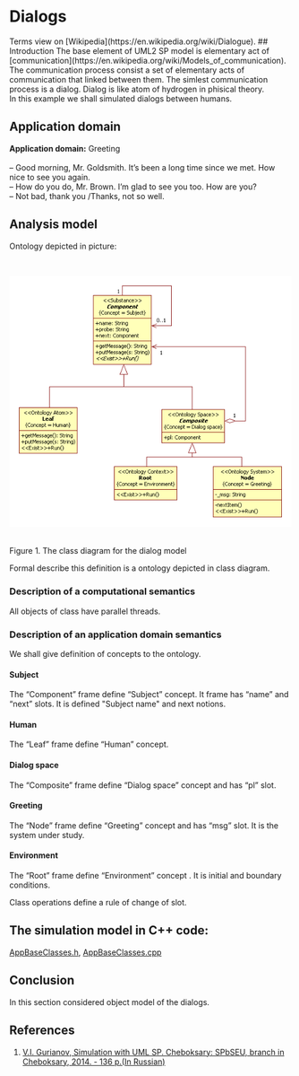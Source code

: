 <h1 id="dialogs">Dialogs</h1>  
Terms view on [Wikipedia](https://en.wikipedia.org/wiki/Dialogue).
## Introduction
The base element of UML2 SP model is elementary act of [communication](https://en.wikipedia.org/wiki/Models_of_communication).
The communication process consist a set of elementary acts of communication that linked between them. The simlest communication process is a dialog. Dialog is like atom of hydrogen in phisical theory.<br/>
In this example we shall simulated dialogs between humans.<br/>

## Application domain
<strong>Application domain:</strong> Greeting <br/>  
– Good morning, Mr. Goldsmith. It’s been a long time since we met. How nice to see you again.<br/>
– How do you do, Mr. Brown. I’m glad to see you too. How are you?<br/>
– Not bad, thank you /Thanks, not so well.<br/>

## Analysis model
<p>Ontology depicted in picture:</p><br>
<p><img src="dialogs.png" alt="" /></p><br>
Figure 1. The class diagram for the dialog model<br>

<p>Formal describe this definition is a ontology depicted in class diagram.<br /></p>

### Description of a computational semantics
All objects of class have parallel threads.

### Description of an application domain semantics
We shall give definition of concepts to the ontology.

#### Subject
The “Component” frame define “Subject” concept.
It frame has “name” and “next” slots. It is defined "Subject name" and next notions.

#### Human
The “Leaf” frame  define “Human” concept.

#### Dialog space
The “Composite” frame define “Dialog space” concept and has “pl” slot.

#### Greeting
The “Node” frame define “Greeting” concept and has “msg” slot. It is the system under study.

#### Environment
The “Root” frame define “Environment” concept . It is initial and boundary conditions.

Class operations define a rule of change of slot.<br/>

## The simulation model in C++ code:  
[AppBaseClasses.h](https://github.com/vgurianov/uml-sp/blob/master/examples/SimpleExample/AppBaseClasses.h), 
[AppBaseClasses.cpp](https://github.com/vgurianov/uml-sp/blob/master/examples/SimpleExample/AppBaseClasses.cpp)

## Conclusion
In this section considered object model of the dialogs. 

## References
1.	[V.I. Gurianov, Simulation with UML SP. Cheboksary: SPbSEU, branch in Cheboksary, 2014. - 136 p.(In Russian)](http://simulation.su/static/en-books.html)
